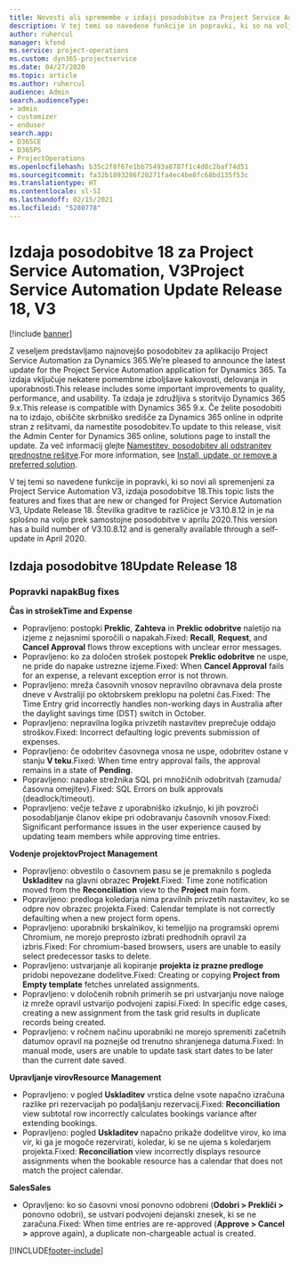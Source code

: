 ```yaml
---
title: Novosti ali spremembe v izdaji posodobitve za Project Service Automation 18, V3
description: V tej temi so navedene funkcije in popravki, ki so na voljo za Project Service Automation V3, izdaja posodobitve 18.
author: ruhercul
manager: kfend
ms.service: project-operations
ms.custom: dyn365-projectservice
ms.date: 04/27/2020
ms.topic: article
ms.author: ruhercul
audience: Admin
search.audienceType:
- admin
- customizer
- enduser
search.app:
- D365CE
- D365PS
- ProjectOperations
ms.openlocfilehash: b35c2f8f67e1bb75493a8787f1c4d8c2baf74d51
ms.sourcegitcommit: fa32b1893286f20271fa4ec4be8fc68bd135f53c
ms.translationtype: HT
ms.contentlocale: sl-SI
ms.lasthandoff: 02/15/2021
ms.locfileid: "5280778"
---
```

# <a name="project-service-automation-update-release-18-v3"></a><span data-ttu-id="0f44c-103">Izdaja posodobitve 18 za Project Service Automation, V3</span><span class="sxs-lookup"><span data-stu-id="0f44c-103">Project Service Automation Update Release 18, V3</span></span>

[!include [banner](../includes/psa-now-project-operations.md)]

<span data-ttu-id="0f44c-104">Z veseljem predstavljamo najnovejšo posodobitev za aplikacijo Project Service Automation za Dynamics 365.</span><span class="sxs-lookup"><span data-stu-id="0f44c-104">We’re pleased to announce the latest update for the Project Service Automation application for Dynamics 365.</span></span> <span data-ttu-id="0f44c-105">Ta izdaja vključuje nekatere pomembne izboljšave kakovosti, delovanja in uporabnosti.</span><span class="sxs-lookup"><span data-stu-id="0f44c-105">This release includes some important improvements to quality, performance, and usability.</span></span> <span data-ttu-id="0f44c-106">Ta izdaja je združljiva s storitvijo Dynamics 365 9.x.</span><span class="sxs-lookup"><span data-stu-id="0f44c-106">This release is compatible with Dynamics 365 9.x.</span></span> <span data-ttu-id="0f44c-107">Če želite posodobiti na to izdajo, obiščite skrbniško središče za Dynamics 365 online in odprite stran z rešitvami, da namestite posodobitev.</span><span class="sxs-lookup"><span data-stu-id="0f44c-107">To update to this release, visit the Admin Center for Dynamics 365 online, solutions page to install the update.</span></span> <span data-ttu-id="0f44c-108">Za več informacij glejte [Namestitev, posodobitev ali odstranitev prednostne rešitve](https://docs.microsoft.com/power-platform/admin/install-remove-preferred-solution).</span><span class="sxs-lookup"><span data-stu-id="0f44c-108">For more information, see [Install, update, or remove a preferred solution](https://docs.microsoft.com/power-platform/admin/install-remove-preferred-solution).</span></span>

<span data-ttu-id="0f44c-109">V tej temi so navedene funkcije in popravki, ki so novi ali spremenjeni za Project Service Automation V3, izdaja posodobitve 18.</span><span class="sxs-lookup"><span data-stu-id="0f44c-109">This topic lists the features and fixes that are new or changed for Project Service Automation V3, Update Release 18.</span></span> <span data-ttu-id="0f44c-110">Številka graditve te različice je V3.10.8.12 in je na splošno na voljo prek samostojne posodobitve v aprilu 2020.</span><span class="sxs-lookup"><span data-stu-id="0f44c-110">This version has a build number of V3.10.8.12 and is generally available through a self-update in April 2020.</span></span>

## <a name="update-release-18"></a><span data-ttu-id="0f44c-111">Izdaja posodobitve 18</span><span class="sxs-lookup"><span data-stu-id="0f44c-111">Update Release 18</span></span>

### <a name="bug-fixes"></a><span data-ttu-id="0f44c-112">Popravki napak</span><span class="sxs-lookup"><span data-stu-id="0f44c-112">Bug fixes</span></span>

<span data-ttu-id="0f44c-113">**Čas in strošek**</span><span class="sxs-lookup"><span data-stu-id="0f44c-113">**Time and Expense**</span></span>

- <span data-ttu-id="0f44c-114">Popravljeno: postopki **Preklic**, **Zahteva** in **Preklic odobritve** naletijo na izjeme z nejasnimi sporočili o napakah.</span><span class="sxs-lookup"><span data-stu-id="0f44c-114">Fixed: **Recall**, **Request**, and **Cancel Approval** flows throw exceptions with unclear error messages.</span></span>
- <span data-ttu-id="0f44c-115">Popravljeno: ko za določen strošek postopek **Preklic odobritve** ne uspe, ne pride do napake ustrezne izjeme.</span><span class="sxs-lookup"><span data-stu-id="0f44c-115">Fixed: When **Cancel Approval** fails for an expense, a relevant exception error is not thrown.</span></span>
- <span data-ttu-id="0f44c-116">Popravljeno: mreža časovnih vnosov nepravilno obravnava dela proste dneve v Avstraliji po oktobrskem preklopu na poletni čas.</span><span class="sxs-lookup"><span data-stu-id="0f44c-116">Fixed: The Time Entry grid incorrectly handles non-working days in Australia after the daylight savings time (DST) switch in October.</span></span>
- <span data-ttu-id="0f44c-117">Popravljeno: nepravilna logika privzetih nastavitev preprečuje oddajo stroškov.</span><span class="sxs-lookup"><span data-stu-id="0f44c-117">Fixed: Incorrect defaulting logic prevents submission of expenses.</span></span>
- <span data-ttu-id="0f44c-118">Popravljeno: če odobritev časovnega vnosa ne uspe, odobritev ostane v stanju **V teku**.</span><span class="sxs-lookup"><span data-stu-id="0f44c-118">Fixed: When time entry approval fails, the approval remains in a state of **Pending**.</span></span>
- <span data-ttu-id="0f44c-119">Popravljeno: napake strežnika SQL pri množičnih odobritvah (zamuda/časovna omejitev).</span><span class="sxs-lookup"><span data-stu-id="0f44c-119">Fixed: SQL Errors on bulk approvals (deadlock/timeout).</span></span>
- <span data-ttu-id="0f44c-120">Popravljeno: večje težave z uporabniško izkušnjo, ki jih povzroči posodabljanje članov ekipe pri odobravanju časovnih vnosov.</span><span class="sxs-lookup"><span data-stu-id="0f44c-120">Fixed: Significant performance issues in the user experience caused by updating team members while approving time entries.</span></span>

<span data-ttu-id="0f44c-121">**Vodenje projektov**</span><span class="sxs-lookup"><span data-stu-id="0f44c-121">**Project Management**</span></span>

- <span data-ttu-id="0f44c-122">Popravljeno: obvestilo o časovnem pasu se je premaknilo s pogleda **Uskladitev** na glavni obrazec **Projekt**.</span><span class="sxs-lookup"><span data-stu-id="0f44c-122">Fixed: Time zone notification moved from the **Reconciliation** view to the **Project** main form.</span></span>
- <span data-ttu-id="0f44c-123">Popravljeno: predloga koledarja nima pravilnih privzetih nastavitev, ko se odpre nov obrazec projekta.</span><span class="sxs-lookup"><span data-stu-id="0f44c-123">Fixed: Calendar template is not correctly defaulting when a new project form opens.</span></span>
- <span data-ttu-id="0f44c-124">Popravljeno: uporabniki brskalnikov, ki temeljijo na programski opremi Chromium, ne morejo preprosto izbrati predhodnih opravil za izbris.</span><span class="sxs-lookup"><span data-stu-id="0f44c-124">Fixed: For chromium-based browsers, users are unable to easily select predecessor tasks to delete.</span></span>
- <span data-ttu-id="0f44c-125">Popravljeno: ustvarjanje ali kopiranje **projekta iz prazne predloge** pridobi nepovezane dodelitve.</span><span class="sxs-lookup"><span data-stu-id="0f44c-125">Fixed: Creating or copying **Project from Empty template** fetches unrelated assignments.</span></span>
- <span data-ttu-id="0f44c-126">Popravljeno: v določenih robnih primerih se pri ustvarjanju nove naloge iz mreže opravil ustvarijo podvojeni zapisi.</span><span class="sxs-lookup"><span data-stu-id="0f44c-126">Fixed: In specific edge cases, creating a new assignment from the task grid results in duplicate records being created.</span></span>
- <span data-ttu-id="0f44c-127">Popravljeno: v ročnem načinu uporabniki ne morejo spremeniti začetnih datumov opravil na poznejše od trenutno shranjenega datuma.</span><span class="sxs-lookup"><span data-stu-id="0f44c-127">Fixed: In manual mode, users are unable to update task start dates to be later than the current date saved.</span></span>

<span data-ttu-id="0f44c-128">**Upravljanje virov**</span><span class="sxs-lookup"><span data-stu-id="0f44c-128">**Resource Management**</span></span>

- <span data-ttu-id="0f44c-129">Popravljeno: v pogled **Uskladitev** vrstica delne vsote napačno izračuna razlike pri rezervacijah po podaljšanju rezervacij.</span><span class="sxs-lookup"><span data-stu-id="0f44c-129">Fixed: **Reconciliation** view subtotal row incorrectly calculates bookings variance after extending bookings.</span></span>
- <span data-ttu-id="0f44c-130">Popravljeno: pogled **Uskladitev** napačno prikaže dodelitve virov, ko ima vir, ki ga je mogoče rezervirati, koledar, ki se ne ujema s koledarjem projekta.</span><span class="sxs-lookup"><span data-stu-id="0f44c-130">Fixed: **Reconciliation** view incorrectly displays resource assignments when the bookable resource has a calendar that does not match the project calendar.</span></span>

<span data-ttu-id="0f44c-131">**Sales**</span><span class="sxs-lookup"><span data-stu-id="0f44c-131">**Sales**</span></span>

- <span data-ttu-id="0f44c-132">Opravljeno: ko so časovni vnosi ponovno odobreni (**Odobri > Prekliči >** ponovno odobri), se ustvari podvojeni dejanski znesek, ki se ne zaračuna.</span><span class="sxs-lookup"><span data-stu-id="0f44c-132">Fixed: When time entries are re-approved (**Approve > Cancel >** approve again), a duplicate non-chargeable actual is created.</span></span>


[!INCLUDE[footer-include](../includes/footer-banner.md)]